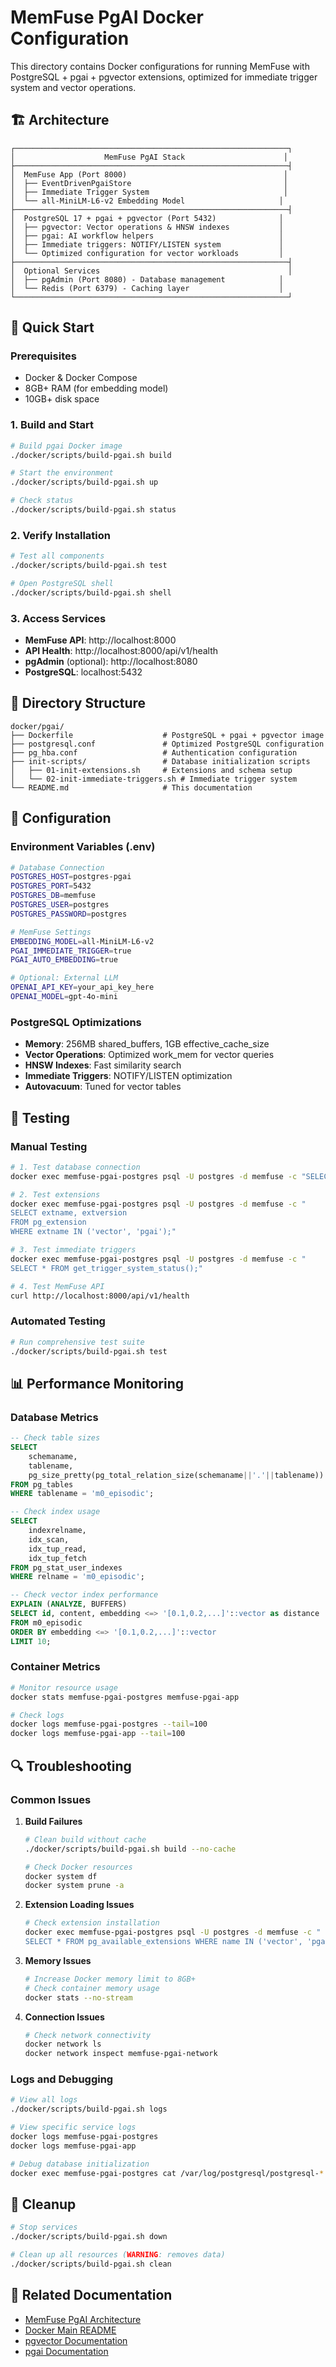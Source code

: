 # MemFuse PgAI Docker Configuration

This directory contains Docker configurations for running MemFuse with PostgreSQL + pgai + pgvector extensions, optimized for immediate trigger system and vector operations.

## 🏗️ Architecture

```
┌─────────────────────────────────────────────────────────────┐
│                    MemFuse PgAI Stack                      │
├─────────────────────────────────────────────────────────────┤
│  MemFuse App (Port 8000)                                   │
│  ├── EventDrivenPgaiStore                                  │
│  ├── Immediate Trigger System                              │
│  └── all-MiniLM-L6-v2 Embedding Model                     │
├─────────────────────────────────────────────────────────────┤
│  PostgreSQL 17 + pgai + pgvector (Port 5432)              │
│  ├── pgvector: Vector operations & HNSW indexes           │
│  ├── pgai: AI workflow helpers                            │
│  ├── Immediate triggers: NOTIFY/LISTEN system             │
│  └── Optimized configuration for vector workloads         │
├─────────────────────────────────────────────────────────────┤
│  Optional Services                                          │
│  ├── pgAdmin (Port 8080) - Database management            │
│  └── Redis (Port 6379) - Caching layer                    │
└─────────────────────────────────────────────────────────────┘
```

## 🚀 Quick Start

### Prerequisites
- Docker & Docker Compose
- 8GB+ RAM (for embedding model)
- 10GB+ disk space

### 1. Build and Start
```bash
# Build pgai Docker image
./docker/scripts/build-pgai.sh build

# Start the environment
./docker/scripts/build-pgai.sh up

# Check status
./docker/scripts/build-pgai.sh status
```

### 2. Verify Installation
```bash
# Test all components
./docker/scripts/build-pgai.sh test

# Open PostgreSQL shell
./docker/scripts/build-pgai.sh shell
```

### 3. Access Services
- **MemFuse API**: http://localhost:8000
- **API Health**: http://localhost:8000/api/v1/health
- **pgAdmin** (optional): http://localhost:8080
- **PostgreSQL**: localhost:5432

## 📁 Directory Structure

```
docker/pgai/
├── Dockerfile                    # PostgreSQL + pgai + pgvector image
├── postgresql.conf               # Optimized PostgreSQL configuration
├── pg_hba.conf                   # Authentication configuration
├── init-scripts/                 # Database initialization scripts
│   ├── 01-init-extensions.sh     # Extensions and schema setup
│   └── 02-init-immediate-triggers.sh # Immediate trigger system
└── README.md                     # This documentation
```

## 🔧 Configuration

### Environment Variables (.env)
```bash
# Database Connection
POSTGRES_HOST=postgres-pgai
POSTGRES_PORT=5432
POSTGRES_DB=memfuse
POSTGRES_USER=postgres
POSTGRES_PASSWORD=postgres

# MemFuse Settings
EMBEDDING_MODEL=all-MiniLM-L6-v2
PGAI_IMMEDIATE_TRIGGER=true
PGAI_AUTO_EMBEDDING=true

# Optional: External LLM
OPENAI_API_KEY=your_api_key_here
OPENAI_MODEL=gpt-4o-mini
```

### PostgreSQL Optimizations
- **Memory**: 256MB shared_buffers, 1GB effective_cache_size
- **Vector Operations**: Optimized work_mem for vector queries
- **HNSW Indexes**: Fast similarity search
- **Immediate Triggers**: NOTIFY/LISTEN optimization
- **Autovacuum**: Tuned for vector tables

## 🧪 Testing

### Manual Testing
```bash
# 1. Test database connection
docker exec memfuse-pgai-postgres psql -U postgres -d memfuse -c "SELECT version();"

# 2. Test extensions
docker exec memfuse-pgai-postgres psql -U postgres -d memfuse -c "
SELECT extname, extversion 
FROM pg_extension 
WHERE extname IN ('vector', 'pgai');"

# 3. Test immediate triggers
docker exec memfuse-pgai-postgres psql -U postgres -d memfuse -c "
SELECT * FROM get_trigger_system_status();"

# 4. Test MemFuse API
curl http://localhost:8000/api/v1/health
```

### Automated Testing
```bash
# Run comprehensive test suite
./docker/scripts/build-pgai.sh test
```

## 📊 Performance Monitoring

### Database Metrics
```sql
-- Check table sizes
SELECT 
    schemaname,
    tablename,
    pg_size_pretty(pg_total_relation_size(schemaname||'.'||tablename)) as size
FROM pg_tables 
WHERE tablename = 'm0_episodic';

-- Check index usage
SELECT 
    indexrelname,
    idx_scan,
    idx_tup_read,
    idx_tup_fetch
FROM pg_stat_user_indexes 
WHERE relname = 'm0_episodic';

-- Check vector index performance
EXPLAIN (ANALYZE, BUFFERS) 
SELECT id, content, embedding <=> '[0.1,0.2,...]'::vector as distance
FROM m0_episodic 
ORDER BY embedding <=> '[0.1,0.2,...]'::vector 
LIMIT 10;
```

### Container Metrics
```bash
# Monitor resource usage
docker stats memfuse-pgai-postgres memfuse-pgai-app

# Check logs
docker logs memfuse-pgai-postgres --tail=100
docker logs memfuse-pgai-app --tail=100
```

## 🔍 Troubleshooting

### Common Issues

1. **Build Failures**
   ```bash
   # Clean build without cache
   ./docker/scripts/build-pgai.sh build --no-cache
   
   # Check Docker resources
   docker system df
   docker system prune -a
   ```

2. **Extension Loading Issues**
   ```bash
   # Check extension installation
   docker exec memfuse-pgai-postgres psql -U postgres -d memfuse -c "
   SELECT * FROM pg_available_extensions WHERE name IN ('vector', 'pgai');"
   ```

3. **Memory Issues**
   ```bash
   # Increase Docker memory limit to 8GB+
   # Check container memory usage
   docker stats --no-stream
   ```

4. **Connection Issues**
   ```bash
   # Check network connectivity
   docker network ls
   docker network inspect memfuse-pgai-network
   ```

### Logs and Debugging
```bash
# View all logs
./docker/scripts/build-pgai.sh logs

# View specific service logs
docker logs memfuse-pgai-postgres
docker logs memfuse-pgai-app

# Debug database initialization
docker exec memfuse-pgai-postgres cat /var/log/postgresql/postgresql-*.log
```

## 🧹 Cleanup

```bash
# Stop services
./docker/scripts/build-pgai.sh down

# Clean up all resources (WARNING: removes data)
./docker/scripts/build-pgai.sh clean
```

## 🔗 Related Documentation

- [MemFuse PgAI Architecture](../../docs/architecture/pgai.md)
- [Docker Main README](../README.md)
- [pgvector Documentation](https://github.com/pgvector/pgvector)
- [pgai Documentation](https://github.com/timescale/pgai)
